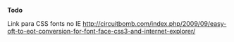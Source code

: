 **Todo**

Link para CSS fonts no IE
http://circuitbomb.com/index.php/2009/09/easy-oft-to-eot-conversion-for-font-face-css3-and-internet-explorer/